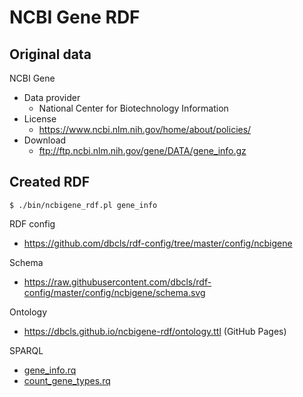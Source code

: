# NCBI Gene RDF

## Original data

NCBI Gene

* Data provider
  * National Center for Biotechnology Information
* License
  * https://www.ncbi.nlm.nih.gov/home/about/policies/
* Download
  * ftp://ftp.ncbi.nlm.nih.gov/gene/DATA/gene_info.gz

## Created RDF

```
$ ./bin/ncbigene_rdf.pl gene_info
```

RDF config
* https://github.com/dbcls/rdf-config/tree/master/config/ncbigene

Schema
* https://raw.githubusercontent.com/dbcls/rdf-config/master/config/ncbigene/schema.svg

Ontology
* https://dbcls.github.io/ncbigene-rdf/ontology.ttl (GitHub Pages)

SPARQL
* [gene_info.rq](https://github.com/dbcls/ncbigene-rdf/blob/main/sparql/gene_info.rq)
* [count_gene_types.rq](https://github.com/dbcls/ncbigene-rdf/blob/main/sparql/count_gene_types.rq)
